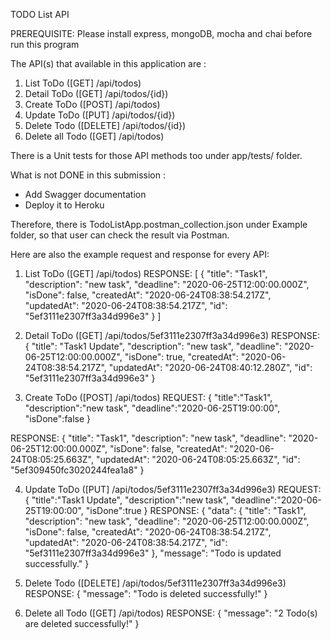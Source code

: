 TODO List API

PREREQUISITE:
Please install express, mongoDB, mocha and chai before run this program

The API(s) that available in this application are :
1. List ToDo ([GET] /api/todos)
2. Detail ToDo ([GET] /api/todos/{id})
3. Create ToDo ([POST] /api/todos)
4. Update ToDo ([PUT] /api/todos/{id})
5. Delete Todo ([DELETE] /api/todos/{id})
6. Delete all Todo ([GET] /api/todos)

There is a Unit tests for those API methods too under app/tests/ folder.

What is not DONE in this submission :
- Add Swagger documentation
- Deploy it to Heroku

Therefore, there is TodoListApp.postman_collection.json under Example folder, so that user can check the result via Postman.

Here are also the example request and response for every API:
1. List ToDo ([GET] /api/todos)
RESPONSE:
[
    {
        "title": "Task1",
        "description": "new task",
        "deadline": "2020-06-25T12:00:00.000Z",
        "isDone": false,
        "createdAt": "2020-06-24T08:38:54.217Z",
        "updatedAt": "2020-06-24T08:38:54.217Z",
        "id": "5ef3111e2307ff3a34d996e3"
    }
]

2. Detail ToDo ([GET] /api/todos/5ef3111e2307ff3a34d996e3)
RESPONSE:
{
    "title": "Task1 Update",
    "description": "new task",
    "deadline": "2020-06-25T12:00:00.000Z",
    "isDone": true,
    "createdAt": "2020-06-24T08:38:54.217Z",
    "updatedAt": "2020-06-24T08:40:12.280Z",
    "id": "5ef3111e2307ff3a34d996e3"
}

3. Create ToDo ([POST] /api/todos)
REQUEST:
{
    "title":"Task1",
    "description":"new task",
    "deadline":"2020-06-25T19:00:00",
    "isDone":false
}

RESPONSE:
{
    "title": "Task1",
    "description": "new task",
    "deadline": "2020-06-25T12:00:00.000Z",
    "isDone": false,
    "createdAt": "2020-06-24T08:05:25.663Z",
    "updatedAt": "2020-06-24T08:05:25.663Z",
    "id": "5ef309450fc3020244fea1a8"
}

4. Update ToDo ([PUT] /api/todos/5ef3111e2307ff3a34d996e3)
REQUEST:
{
    "title":"Task1 Update",
    "description":"new task",
    "deadline":"2020-06-25T19:00:00",
    "isDone":true
}
RESPONSE:
{
    "data": {
        "title": "Task1",
        "description": "new task",
        "deadline": "2020-06-25T12:00:00.000Z",
        "isDone": false,
        "createdAt": "2020-06-24T08:38:54.217Z",
        "updatedAt": "2020-06-24T08:38:54.217Z",
        "id": "5ef3111e2307ff3a34d996e3"
    },
    "message": "Todo is updated successfully."
}

5. Delete Todo ([DELETE] /api/todos/5ef3111e2307ff3a34d996e3)
RESPONSE:
{
    "message": "Todo is deleted successfully!"
}

6. Delete all Todo ([GET] /api/todos)
RESPONSE:
{
    "message": "2 Todo(s) are deleted successfully!"
}
